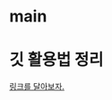 # main

# 깃 활용법 정리 
[링크를 달아보자. ](https://gist.github.com/ninanung/2b81a5db946c26c98c573e3662a92b62)

